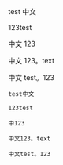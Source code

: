 test 中文

123test

中文 123

中文 123。text

中文 test。123

```
test中文

123test

中123

中文123。text

中文test。123
```
